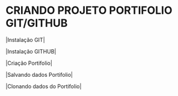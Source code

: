 # CRIANDO PROJETO PORTIFOLIO GIT/GITHUB

|Instalação GIT|

|Instalação GITHUB|

|Criação Portifolio|

|Salvando dados Portifolio|

|Clonando dados do Portifolio|



